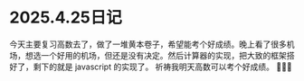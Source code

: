 # 2025.4.25日记

今天主要复习高数去了，做了一堆黄本卷子，希望能考个好成绩。晚上看了很多机场，想选一个好用的机场，但还是没有决定。然后计算器的实现，把大致的框架搭好了，剩下的就是 javascript 的实现了。 祈祷我明天高数可以考个好成绩。 🫡🫡🫡